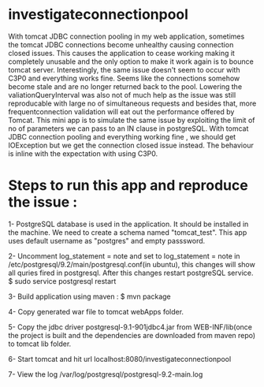 # investigateconnectionpool

With tomcat JDBC connection pooling in my web application, sometimes the tomcat JDBC connections become unhealthy causing
connection closed issues. This causes the application to cease working making it completely unusable and the only option to make
it work again is to bounce tomcat server. Interestingly, the same issue doesn't seem to occur with C3P0 and everything works fine.
Seems like the connections somehow become stale and are no longer returned back to the pool.
Lowering the valiationQueryInterval was also not of much help as the issue was still reproducable with large no of simultaneous
requests and besides that, more frequentconnection validation will eat out the performance offered by Tomcat.
This mini app is to simulate the same issue by exploiting the limit of no of parameters we can pass to an IN clause in
postgreSQL. With tomcat JDBC connection pooling and everything working fine , we should get IOException but we get the 
connection closed issue instead. The behaviour is inline with the expectation with using C3P0.

# Steps to run this app and reproduce the issue : 
1- PostgreSQL database is used in the application. It should be installed in the machine. We need to create a schema named 
   "tomcat_test". This app uses default username as "postgres" and empty passsword.
   
2- Uncomment log_statement = note and set to log_statement = note in  /etc/postgresql/9.2/main/postgresql.conf(in ubuntu), this changes will show all quries fired in postgresql.
After this changes restart postgreSQL service. 
   $ sudo service postgresql restart
   
3- Build application using maven : 
   $ mvn package
    
4- Copy generated war file to tomcat webApps folder.

5- Copy the jdbc driver postgresql-9.1-901jdbc4.jar from WEB-INF/lib(once the project is built and the dependencies are
downloaded from maven repo) to tomcat lib folder.

6- Start tomcat and hit url localhost:8080/investigateconnectionpool

7- View the log /var/log/postgresql/postgresql-9.2-main.log
